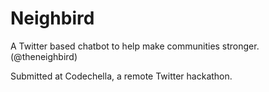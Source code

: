 # Neighbird

A Twitter based chatbot to help make communities stronger. (@theneighbird)

Submitted at Codechella, a remote Twitter hackathon.
